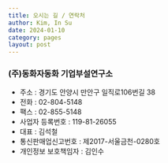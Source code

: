 ```yaml
---
title: 오시는 길 / 연락처
author: Kim, In Su
date: 2024-01-10
category: pages
layout: post
---
```


### (주)동화자동화 기업부설연구소

- 주소 : 경기도 안양시 만안구 일직로106번길 38
- 전화 : 02-804-5148
- 팩스 : 02-855-5148
- 사업자 등록번호 : 119-81-26055
- 대표 : 김석철
- 통신판매업신고번호 : 제2017-서울금천-0280호
- 개인정보 보호책임자 : 김인수
